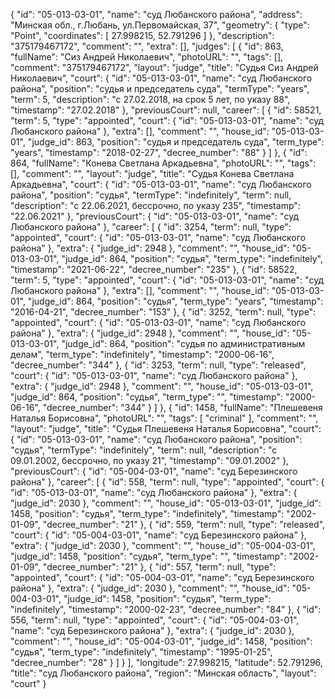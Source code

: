 {
    "id": "05-013-03-01",
    "name": "суд Любанского района",
    "address": "Минская обл., г.Любань, ул.Первомайская, 37",
    "geometry": {
        "type": "Point",
        "coordinates": [
            27.998215,
            52.791296
        ]
    },
    "description": "375179467172",
    "comment": "",
    "extra": [],
    "judges": [
        {
            "id": 863,
            "fullName": "Сиз Андрей Николаевич",
            "photoURL": "",
            "tags": [],
            "comment": "375179467172",
            "layout": "judge",
            "title": "Судья Сиз Андрей Николаевич",
            "court": {
                "id": "05-013-03-01",
                "name": "суд Любанского района",
                "position": "судья и председатель суда",
                "termType": "years",
                "term": 5,
                "description": "c 27.02.2018, на срок 5 лет, по указу 88",
                "timestamp": "27.02.2018"
            },
            "previousCourt": null,
            "career": [
                {
                    "id": 58521,
                    "term": 5,
                    "type": "appointed",
                    "court": {
                        "id": "05-013-03-01",
                        "name": "суд Любанского района"
                    },
                    "extra": [],
                    "comment": "",
                    "house_id": "05-013-03-01",
                    "judge_id": 863,
                    "position": "судья и председатель суда",
                    "term_type": "years",
                    "timestamp": "2018-02-27",
                    "decree_number": "88"
                }
            ]
        },
        {
            "id": 864,
            "fullName": "Конева Светлана Аркадьевна",
            "photoURL": "",
            "tags": [],
            "comment": "",
            "layout": "judge",
            "title": "Судья Конева Светлана Аркадьевна",
            "court": {
                "id": "05-013-03-01",
                "name": "суд Любанского района",
                "position": "судья",
                "termType": "indefinitely",
                "term": null,
                "description": "c 22.06.2021, бессрочно, по указу 235",
                "timestamp": "22.06.2021"
            },
            "previousCourt": {
                "id": "05-013-03-01",
                "name": "суд Любанского района"
            },
            "career": [
                {
                    "id": 3254,
                    "term": null,
                    "type": "appointed",
                    "court": {
                        "id": "05-013-03-01",
                        "name": "суд Любанского района"
                    },
                    "extra": {
                        "judge_id": 2948
                    },
                    "comment": "",
                    "house_id": "05-013-03-01",
                    "judge_id": 864,
                    "position": "судья",
                    "term_type": "indefinitely",
                    "timestamp": "2021-06-22",
                    "decree_number": "235"
                },
                {
                    "id": 58522,
                    "term": 5,
                    "type": "appointed",
                    "court": {
                        "id": "05-013-03-01",
                        "name": "суд Любанского района"
                    },
                    "extra": [],
                    "comment": "",
                    "house_id": "05-013-03-01",
                    "judge_id": 864,
                    "position": "судья",
                    "term_type": "years",
                    "timestamp": "2016-04-21",
                    "decree_number": "153"
                },
                {
                    "id": 3252,
                    "term": null,
                    "type": "appointed",
                    "court": {
                        "id": "05-013-03-01",
                        "name": "суд Любанского района"
                    },
                    "extra": {
                        "judge_id": 2948
                    },
                    "comment": "",
                    "house_id": "05-013-03-01",
                    "judge_id": 864,
                    "position": "судья по административным делам",
                    "term_type": "indefinitely",
                    "timestamp": "2000-06-16",
                    "decree_number": "344"
                },
                {
                    "id": 3253,
                    "term": null,
                    "type": "released",
                    "court": {
                        "id": "05-013-03-01",
                        "name": "суд Любанского района"
                    },
                    "extra": {
                        "judge_id": 2948
                    },
                    "comment": "",
                    "house_id": "05-013-03-01",
                    "judge_id": 864,
                    "position": "судья",
                    "term_type": "",
                    "timestamp": "2000-06-16",
                    "decree_number": "344"
                }
            ]
        },
        {
            "id": 1458,
            "fullName": "Плешевеня Наталья Борисовна",
            "photoURL": "",
            "tags": [
                "criminal"
            ],
            "comment": "",
            "layout": "judge",
            "title": "Судья Плешевеня Наталья Борисовна",
            "court": {
                "id": "05-013-03-01",
                "name": "суд Любанского района",
                "position": "судья",
                "termType": "indefinitely",
                "term": null,
                "description": "c 09.01.2002, бессрочно, по указу 21",
                "timestamp": "09.01.2002"
            },
            "previousCourt": {
                "id": "05-004-03-01",
                "name": "суд Березинского района"
            },
            "career": [
                {
                    "id": 558,
                    "term": null,
                    "type": "appointed",
                    "court": {
                        "id": "05-013-03-01",
                        "name": "суд Любанского района"
                    },
                    "extra": {
                        "judge_id": 2030
                    },
                    "comment": "",
                    "house_id": "05-013-03-01",
                    "judge_id": 1458,
                    "position": "судья",
                    "term_type": "indefinitely",
                    "timestamp": "2002-01-09",
                    "decree_number": "21"
                },
                {
                    "id": 559,
                    "term": null,
                    "type": "released",
                    "court": {
                        "id": "05-004-03-01",
                        "name": "суд Березинского района"
                    },
                    "extra": {
                        "judge_id": 2030
                    },
                    "comment": "",
                    "house_id": "05-004-03-01",
                    "judge_id": 1458,
                    "position": "судья",
                    "term_type": "",
                    "timestamp": "2002-01-09",
                    "decree_number": "21"
                },
                {
                    "id": 557,
                    "term": null,
                    "type": "appointed",
                    "court": {
                        "id": "05-004-03-01",
                        "name": "суд Березинского района"
                    },
                    "extra": {
                        "judge_id": 2030
                    },
                    "comment": "",
                    "house_id": "05-004-03-01",
                    "judge_id": 1458,
                    "position": "судья",
                    "term_type": "indefinitely",
                    "timestamp": "2000-02-23",
                    "decree_number": "84"
                },
                {
                    "id": 556,
                    "term": null,
                    "type": "appointed",
                    "court": {
                        "id": "05-004-03-01",
                        "name": "суд Березинского района"
                    },
                    "extra": {
                        "judge_id": 2030
                    },
                    "comment": "",
                    "house_id": "05-004-03-01",
                    "judge_id": 1458,
                    "position": "судья",
                    "term_type": "indefinitely",
                    "timestamp": "1995-01-25",
                    "decree_number": "28"
                }
            ]
        }
    ],
    "longitude": 27.998215,
    "latitude": 52.791296,
    "title": "суд Любанского района",
    "region": "Минская область",
    "layout": "court"
}